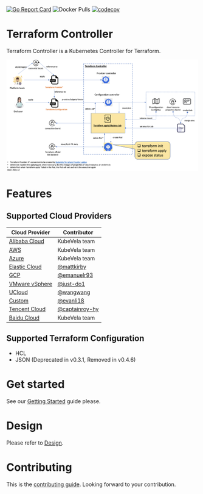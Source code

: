 [![Go Report Card](https://goreportcard.com/badge/github.com/oam-dev/terraform-controller)](https://goreportcard.com/report/github.com/oam-dev/terraform-controller)
![Docker Pulls](https://img.shields.io/docker/pulls/oamdev/terraform-controller)
[![codecov](https://codecov.io/gh/oam-dev/terraform-controller/branch/master/graph/badge.svg)](https://codecov.io/gh/oam-dev/terraform-controller)

# Terraform Controller

Terraform Controller is a Kubernetes Controller for Terraform.

![](docs/resources/architecture.png)

# Features

## Supported Cloud Providers

| Cloud Provider                                                                                                       | Contributor                                        |
|----------------------------------------------------------------------------------------------------------------------|----------------------------------------------------|
| [Alibaba Cloud](https://www.alibabacloud.com/)                                                                       | KubeVela team                                      |
| [AWS](https://aws.amazon.com/)                                                                                       | KubeVela team                                      |
| [Azure](https://portal.azure.com/)                                                                                   | KubeVela team                                      |
| [Elastic Cloud](https://www.elastic.co/)                                                                             | [@mattkirby](https://github.com/mattkirby)         |
| [GCP](https://cloud.google.com/)                                                                                     | [@emanuelr93](https://github.com/emanuelr93)       |
| [VMware vSphere](https://www.vmware.com/hk/products/vsphere.html)                                                    | [@just-do1](https://github.com/just-do1)           |
| [UCloud](https://www.ucloud.cn/)                                                                                     | [@wangwang](https://github.com/wangwang)           |
| [Custom](https://github.com/oam-dev/terraform-controller/blob/master/examples/custom/configuration_hcl_example.yaml) | [@evanli18](https://github.com/evanli18)           |
| [Tencent Cloud](https://cloud.tencent.com/)                                                                          | [@captainroy-hy](https://github.com/captainroy-hy) |
| [Baidu Cloud](https://cloud.baidu.com/)                                                                              | KubeVela team                                      |

## Supported Terraform Configuration

- HCL
- JSON (Deprecated in v0.3.1, Removed in v0.4.6)

# Get started

See our [Getting Started](./getting-started.md) guide please.

# Design

Please refer to [Design](./DESIGN.md).

# Contributing

This is the [contributing guide](./CONTRIBUTING.md). Looking forward to your contribution.
